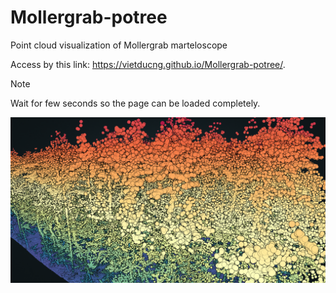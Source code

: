 # Mollergrab-potree
 Point cloud visualization of Mollergrab marteloscope

Access by this link: https://vietducng.github.io/Mollergrab-potree/.

>[!NOTE]  
> Wait for few seconds so the page can be loaded completely.

![image](/data/image_cover.png)